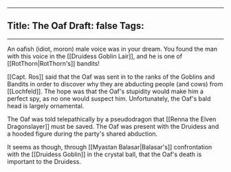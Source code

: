 
---
Title: The Oaf
Draft: false
Tags:
  - 
---

An oafish (idiot, moron) male voice was in your dream. You found the man with this voice in the [[Druidess Goblin Lair]], and he is one of [[RotThorn|RotThorn's]] bandits! 

[[Capt. Ros]] said that the Oaf was sent in to the ranks of the Goblins and Bandits in order to discover why they are abducting people (and cows) from [[Lochfeld]]. The hope was that the Oaf's stupidity would make him a perfect spy, as no one would suspect him. Unfortunately, the Oaf's bald head is largely ornamental. 

The Oaf was told telepathically by a pseudodragon that [[Renna the Elven Dragonslayer]] must be saved. The Oaf was present with the Druidess and a hooded figure during the party's shared abduction. 

It seems as though, through [[Myastan Balasar|Balasar's]] confrontation with the [[Druidess Goblin]] in the crystal ball, that the Oaf's death is important to the Druidess. 
